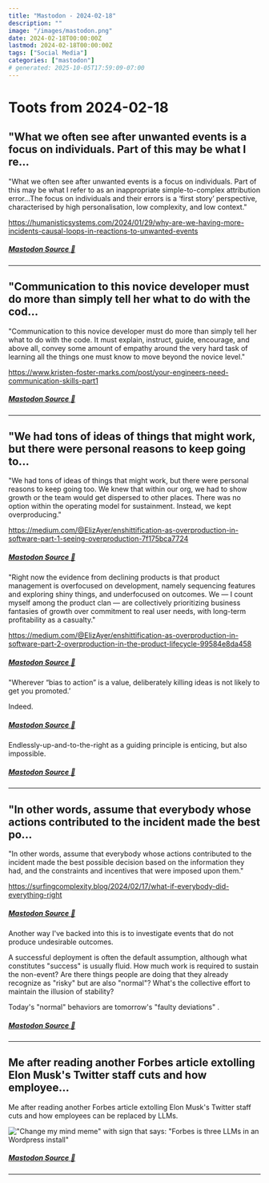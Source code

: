 ```yaml
---
title: "Mastodon - 2024-02-18"
description: ""
image: "/images/mastodon.png"
date: 2024-02-18T00:00:00Z
lastmod: 2024-02-18T00:00:00Z
tags: ["Social Media"]
categories: ["mastodon"]
# generated: 2025-10-05T17:59:09-07:00
---
```


# Toots from 2024-02-18

## "What we often see after unwanted events is a focus on individuals. Part of this may be what I re...

"What we often see after unwanted events is a focus on individuals. Part of this may be what I refer to as an inappropriate simple-to-complex attribution error...The focus on individuals and their errors is a ‘first story’ perspective, characterised by high personalisation, low complexity, and low context."

<https://humanisticsystems.com/2024/01/29/why-are-we-having-more-incidents-causal-loops-in-reactions-to-unwanted-events>

##### [Mastodon Source 🐘](https://hachyderm.io/@mweagle/111954776506669644)

---

## "Communication to this novice developer must do more than simply tell her what to do with the cod...

"Communication to this novice developer must do more than simply tell her what to do with the code. It must explain, instruct, guide, encourage, and above all, convey some amount of empathy around the very hard task of learning all the things one must know to move beyond the novice level."

<https://www.kristen-foster-marks.com/post/your-engineers-need-communication-skills-part1>

##### [Mastodon Source 🐘](https://hachyderm.io/@mweagle/111954672149003685)

---

## "We had tons of ideas of things that might work, but there were personal reasons to keep going to...

"We had tons of ideas of things that might work, but there were personal reasons to keep going too. We knew that within our org, we had to show growth or the team would get dispersed to other places. There was no option within the operating model for sustainment. Instead, we kept overproducing."

<https://medium.com/@ElizAyer/enshittification-as-overproduction-in-software-part-1-seeing-overproduction-7f175bca7724>

##### [Mastodon Source 🐘](https://hachyderm.io/@mweagle/111954494493651624)

"Right now the evidence from declining products is that product management is overfocused on development, namely sequencing features and exploring shiny things, and underfocused on outcomes. We — I count myself among the product clan — are collectively prioritizing business fantasies of growth over commitment to real user needs, with long-term profitability as a casualty."

<https://medium.com/@ElizAyer/enshittification-as-overproduction-in-software-part-2-overproduction-in-the-product-lifecycle-99584e8da458>

##### [Mastodon Source 🐘](https://hachyderm.io/@mweagle/111954515969775135)

"Wherever “bias to action” is a value, deliberately killing ideas is not likely to get you promoted.’

Indeed.

##### [Mastodon Source 🐘](https://hachyderm.io/@mweagle/111954522427417372)

Endlessly-up-and-to-the-right as a guiding principle is enticing, but also impossible.

##### [Mastodon Source 🐘](https://hachyderm.io/@mweagle/111954538204943243)

---

## "In other words, assume that everybody whose actions contributed to the incident made the best po...

"In other words, assume that everybody whose actions contributed to the incident made the best possible decision based on the information they had, and the constraints and incentives that were imposed upon them."

<https://surfingcomplexity.blog/2024/02/17/what-if-everybody-did-everything-right>

##### [Mastodon Source 🐘](https://hachyderm.io/@mweagle/111954312533089232)

Another way I've backed into this is to investigate events that do not produce undesirable outcomes.

A successful deployment is often the default assumption, although what constitutes "success" is usually fluid. How much work is required to sustain the non-event? Are there things people are doing that they already recognize as "risky" but are also "normal"? What's the collective effort to maintain the illusion of stability?

Today's "normal" behaviors are tomorrow's "faulty deviations" .

##### [Mastodon Source 🐘](https://hachyderm.io/@mweagle/111954349872508015)

---

## Me after reading another Forbes article extolling Elon Musk's Twitter staff cuts and how employee...

Me after reading another Forbes article extolling Elon Musk's Twitter staff cuts and how employees can be replaced by LLMs.

!["Change my mind meme" with sign that says: "Forbes is three LLMs in an Wordpress install" ](/mastodon/media/2eb0ca17cd482170.jpg)

##### [Mastodon Source 🐘](https://hachyderm.io/@mweagle/111954292735794926)

---

